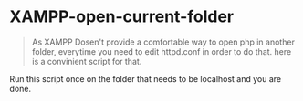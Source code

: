 # XAMPP-open-current-folder

> As XAMPP Dosen't provide a comfortable way to open php in another folder, everytime you need to edit httpd.conf in order to do that. here is a convinient script for that.

Run this script once on the folder that needs to be localhost and you are done.